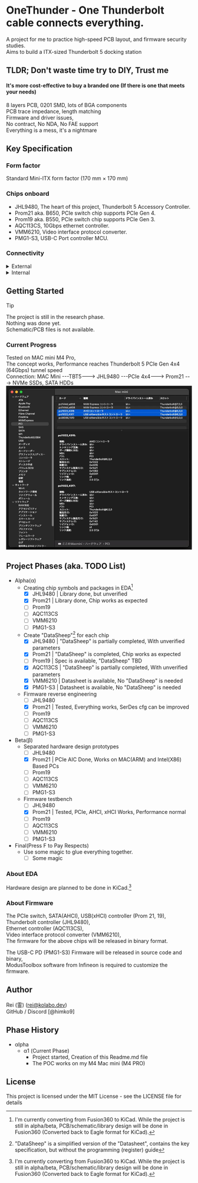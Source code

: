 # OneThunder - One Thunderbolt cable connects everything. 
A project for me to practice high-speed PCB layout, and firmware security studies. \
Aims to build a ITX-sized Thunderbolt 5 docking station

## TLDR; Don't waste time try to DIY, Trust me
#### It's more cost-effective to buy a branded one (If there is one that meets your needs)

8 layers PCB, 0201 SMD, lots of BGA components\
PCB trace impedance, length matching\
Firmware and driver issues, \
No contract, No NDA, No FAE support\
Everything is a mess, it's a nightmare

## Key Specification
### Form factor
Standard Mini-ITX form factor (170 mm × 170 mm)

### Chips onboard
* JHL9480, The heart of this project, Thunderbolt 5 Accessory Controller.
* Prom21 aka. B650, PCIe switch chip supports PCIe Gen 4.
* Prom19 aka. B550, PCIe switch chip supports PCIe Gen 3.
* AQC113CS, 10Gbps ethernet controller.
* VMM6210, Video interface protocol converter.
* PMG1-S3, USB-C Port controller MCU.

### Connectivity
<details><summary>External</summary>
<ul>
  <li>Display Interface<ul>
    <li>1× HDMI 2.1 Port (8k30)</li>
    <li>1× DisplayPort 1.4 Port</li>
  </ul></li>
  <li>Thunderbolt 5<ul>
    <li>1× UFP, With 120W PD </li>
    <li>2× DFP, With 35W PD </li>
  </ul></li>
  <li>USB<ul>
    <li>4× USB TYPE-A (Gen 2x1 10Gbps)</li>
    <li>1× USB TYPE-E (Gen 2x2 20Gbps)</li>
    <li>1× USB 20 Pin Header (Gen 2x1 (10Gbps))</li>
    <li>1× USB 9 Pin Header (2.0 480Mbps)</li>
  </ul></li>
  <li>Ethernet<ul>
    <li>1× 10Gbps RJ-45</li>
  </ul></li>
</ul>
</details>

<details><summary>Internal</summary>
<ul>
  <li>NVMe<ul>
    <li>2× M.2 M-Key Gen 4x4 Slots</li>
    <li>1× M.2 M-Key Gen 3x4 Slots (Share lane with PCIe)</li>
  </ul></li>
  <li>SATA<ul>
    <li>4× SATA 3.0 6Gbps Ports </li>
  </ul></li>
  <li>PCIe<ul>
    <li>1× PCIe Gen 3x4 open-ended slot (Share lane with NVMe)</li>
  </ul></li>
  <li>ATX Power<ul>
    <li>1× 24 Pin ATX PSU Header</li>
    <li>1× 8 Pin ATX PSU CPU Header, Required for USB PD</li>
  </ul></li>
  <li>MISC<ul>
    <li>4× 4 Pin 12v Fan Header</li>
    <li>1× 2 Pin 3v Power LED Header</li>
    <li>1× 2 Pin 3v HDD LED Header</li>
  </ul></li>
  </ul>
</details>


## Getting Started
>[!TIP]
>The project is still in the research phase. \
>Nothing was done yet. \
>Schematic/PCB files is not available.

### Current Progress
Tested on MAC mini M4 Pro, \
The concept works, Performance reaches Thunderbolt 5 PCIe Gen 4x4 (64Gbps) tunnel speed \
Connection: MAC Mini ---TBT5---> JHL9480 ---PCIe 4x4---> Prom21 ---> NVMe SSDs, SATA HDDs \
![POC](/images/prom21_m4mac.jpg?raw=true)

## Project Phases (aka. TODO List)
* Alpha(α)
  * Creating chip symbols and packages in EDA[^1]
    - [X] JHL9480   | Library done, but unverified
    - [X] Prom21    | Library done, Chip works as expected 
    - [ ] Prom19
    - [ ] AQC113CS
    - [ ] VMM6210
    - [ ] PMG1-S3
  * Create "DataSheep"[^2] for each chip
    - [X] JHL9480   | "DataSheep" is partially completed, With unverified parameters
    - [X] Prom21    | "DataSheep" is completed, Chip works as expected
    - [ ] Prom19    | Spec is available, "DataSheep" TBD
    - [X] AQC113CS  | "DataSheep" is partially completed, With unverified parameters
    - [X] VMM6210   | Datasheet is available, No "DataSheep" is needed
    - [X] PMG1-S3   | Datasheet is available, No "DataSheep" is needed
  * Firmware reverse engineering
    - [ ] JHL9480
    - [X] Prom21    | Tested, Everything works, SerDes cfg can be improved
    - [ ] Prom19
    - [ ] AQC113CS
    - [ ] VMM6210
    - [ ] PMG1-S3
* Beta(β) 
  * Separated hardware design prototypes
    - [ ] JHL9480
    - [X] Prom21  | PCIe AIC Done, Works on MAC(ARM) and Intel(X86) Based PCs 
    - [ ] Prom19
    - [ ] AQC113CS
    - [ ] VMM6210
    - [ ] PMG1-S3
  * Firmware testbench
    - [ ] JHL9480
    - [X] Prom21  | Tested, PCIe, AHCI, xHCI Works, Performance normal
    - [ ] Prom19
    - [ ] AQC113CS
    - [ ] VMM6210
    - [ ] PMG1-S3
* Final(Press F to Pay Respects)
  * Use some magic to glue everything together.
    - [ ] Some magic

### About EDA
Hardware design are planned to be done in KiCad.[^1]

### About Firmware
The PCIe switch, SATA(AHCI), USB(xHCI) controller (Prom 21, 19), \
Thunderbolt controller (JHL9480), \
Ethernet controller (AQC113CS), \
Video interface protocol converter (VMM6210), \
The firmware for the above chips will be released in binary format. 

The USB-C PD (PMG1-S3) Firmware will be released in source code and binary, \
ModusToolbox software from Infineon is required to customize the firmware.

## Author
Rei (霊) (rei@kolabo.dev)\
GitHub / Discord [@himko9] 

## Phase History
* αlpha
  * α1 (Current Phase) 
    * Project started, Creation of this Readme.md file
    * The POC works on my M4 Mac mini (M4 PRO)

## License
This project is licensed under the MIT License - see the LICENSE file for details



[^1]: I'm currently converting from Fusion360 to KiCad. While the project is still in alpha/beta, PCB/schematic/library design will be done in Fusion360 (Converted back to Eagle format for KiCad).
[^2]: "DataSheep" is a simplified version of the "Datasheet", contains the key specification, but without the programming (register) guide